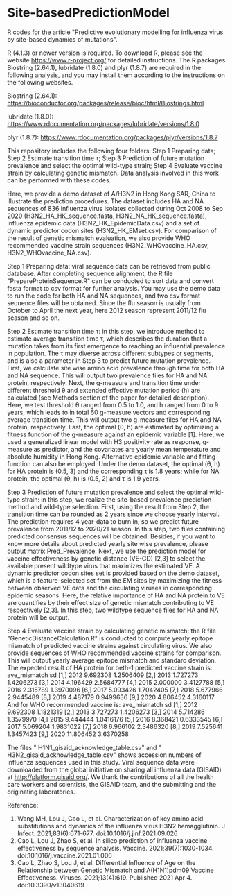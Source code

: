 # Site-basedPredictionModel
R codes for the article "Predictive evolutionary modelling for influenza virus by site-based dynamics of mutations".

R (4.1.3) or newer version is required. To download R, please see the website https://www.r-project.org/ for detailed instructions. The R packages Biostring (2.64.1), lubridate (1.8.0) and plyr (1.8.7) are required in the following analysis, and you may install them according to the instructions on the following websites.

Biostring (2.64.1): https://bioconductor.org/packages/release/bioc/html/Biostrings.html 

lubridate (1.8.0): https://www.rdocumentation.org/packages/lubridate/versions/1.8.0 

plyr (1.8.7): https://www.rdocumentation.org/packages/plyr/versions/1.8.7 

This repository includes the following four folders: Step 1 Preparing data; Step 2 Estimate transition time τ; Step 3 Prediction of future mutation prevalence and select the optimal wild-type strain; Step 4 Evaluate vaccine strain by calculating genetic mismatch. Data analysis involved in this work can be performed with these codes. 

Here, we provide a demo dataset of A/H3N2 in Hong Kong SAR, China to illustrate the prediction procedures. The dataset includes HA and NA sequences of 836 influenza virus isolates collected during Oct 2008 to Sep 2020 (H3N2_HA_HK_sequence.fasta, H3N2_NA_HK_sequence.fasta), influenza epidemic data (H3N2_HK_EpidemicData.csv) and a set of dynamic predictor codon sites (H3N2_HK_EMset.csv). For comparison of the result of genetic mismatch evaluation, we also provide WHO recommended vaccine strain sequences (H3N2_WHOvaccine_HA.csv, H3N2_WHOvaccine_NA.csv).

Step 1 Preparing data: viral sequence data can be retrieved from public database. After completing sequence alignment, the R file "PrepareProteinSequence.R" can be conducted to sort data and convert fasta format to csv format for further analysis. You may use the demo data to run the code for both HA and NA sequences, and two csv format sequence files will be obtained. Since the flu season is usually from October to April the next year, here 2012 season represent 2011/12 flu season and so on.

Step 2 Estimate transition time τ: in this step, we introduce method to estimate average transition time τ, which describes the duration that a mutation takes from its first emergence to reaching an influential prevalence in population. The τ may diverse across different subtypes or segments, and is also a parameter in Step 3 to predict future mutation prevalence. First, we calculate site wise amino acid prevalence through time for both HA and NA sequence. This will output two prevalence files for HA and NA protein, respectively. Next, the g-measure and transition time under different threshold θ and extended effective mutation period (h) are calculated (see Methods section of the paper for detailed description). Here, we test threshold θ ranged from 0.5 to 1.0, and h ranged from 0 to 9 years, which leads to in total 60 g-measure vectors and corresponding average transition time. This will output two g-measure files for HA and NA protein, respectively. Last, the optimal (θ, h) are estimated by optimizing a fitness function of the g-measure against an epidemic variable [1]. Here, we used a generalized linear model with H3 positivity rate as response, g-measure as predictor, and the covariates are yearly mean temperature and absolute humidity in Hong Kong. Alternative epidemic variable and fitting function can also be employed. Under the demo dataset, the optimal (θ, h) for HA protein is (0.5, 3) and the corresponding τ is 1.8 years; while for NA protein, the optimal (θ, h) is (0.5, 2) and τ is 1.9 years.

Step 3 Prediction of future mutation prevalence and select the optimal wild-type strain: in this step, we realize the site-based prevalence prediction method and wild-type selection. First, using the result from Step 2, the transition time can be rounded as 2 years since we choose yearly interval. The prediction requires 4 year-data to burn in, so we predict future prevalence from 2011/12 to 2020/21 season. In this step, two files containing predicted consensus sequences will be obtained. Besides, if you want to know more details about predicted yearly site wise prevalence, please output matrix Pred_Prevalence. Next, we use the prediction model for vaccine effectiveness by genetic distance (VE-GD) [2,3] to select the available present wildtype virus that maximizes the estimated VE. A dynamic predictor codon sites set is provided based on the demo dataset, which is a feature-selected set from the EM sites by maximizing the fitness between observed VE data and the circulating viruses in corresponding epidemic seasons. Here, the relative importance of HA and NA protein to VE are quantifies by their effect size of genetic mismatch contributing to VE respectively [2,3]. In this step, two wildtype sequence files for HA and NA protein will be output.

Step 4 Evaluate vaccine strain by calculating genetic mismatch: the R file "GeneticDistanceCalculation.R" is conducted to compute yearly epitope mismatch of predicted vaccine strains against circulating virus. We also provide sequences of WHO recommended vaccine strains for comparison. This will output yearly average epitope mismatch and standard deviation. The expected result of HA protein for beth-1 predicted vaccine strain is:
             ave_mismatch    sd
 [1,] 2012     9.692308    1.2506409
 [2,] 2013     1.727273    1.4206273
 [3,] 2014     4.196429    2.5684777
 [4,] 2015     2.000000    3.4127788
 [5,] 2016     2.315789    1.3970096
 [6,] 2017     5.093426    1.7042405
 [7,] 2018     5.677966    2.9445489
 [8,] 2019     4.487179    0.9499636
 [9,] 2020     4.806452    4.3160117
And for WHO recommended vaccine is:
             ave_mismatch    sd
 [1,] 2012     9.692308    1.1821319
 [2,] 2013     3.727273    1.4206273
 [3,] 2014     5.714286    1.3579970
 [4,] 2015     9.444444    1.0416176
 [5,] 2016     8.368421    0.6333545
 [6,] 2017     5.069204    1.9831022
 [7,] 2018     6.966102    2.3486320
 [8,] 2019     7.525641    1.3457423
 [9,] 2020    11.806452    3.6370258

The files " H1N1_gisaid_acknowledge_table.csv" and " H3N2_gisaid_acknowledge_table.csv" shows accession numbers of influenza sequences used in this study. Viral sequence data were downloaded from the global initiative on sharing all influenza data (GISAID) at http://platform.gisaid.org/. We thank the contributions of all the health care workers and scientists, the GISAID team, and the submitting and the originating laboratories.

Reference:
1.	Wang MH, Lou J, Cao L, et al. Characterization of key amino acid substitutions and dynamics of the influenza virus H3N2 hemagglutinin. J Infect. 2021;83(6):671-677. doi:10.1016/j.jinf.2021.09.026
2.	Cao L, Lou J, Zhao S, et al. In silico prediction of influenza vaccine effectiveness by sequence analysis. Vaccine. 2021;39(7):1030-1034. doi:10.1016/j.vaccine.2021.01.006
3.	Cao L, Zhao S, Lou J, et al. Differential Influence of Age on the Relationship between Genetic Mismatch and A(H1N1)pdm09 Vaccine Effectiveness. Viruses. 2021;13(4):619. Published 2021 Apr 4. doi:10.3390/v13040619

